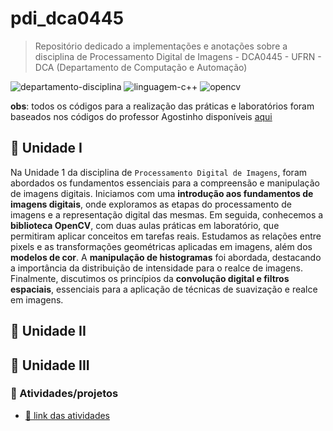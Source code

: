 # pdi_dca0445

> Repositório dedicado a implementações e anotações sobre a disciplina de Processamento Digital de Imagens - DCA0445 - UFRN - DCA (Departamento de Computação e Automação)

![departamento-disciplina](https://img.shields.io/badge/dca-Processamento_Digital_de_Imagnes-blue?style=for-the-badge)
![linguagem-c++](https://img.shields.io/badge/c++-black?style=for-the-badge&logo=cpp&logoColor=white)
![opencv](https://img.shields.io/badge/open_cv-purple?style=for-the-badge&logo=opencv&logoColor=white)

**obs**: todos os códigos para a realização das práticas e laboratórios foram baseados nos códigos do professor Agostinho disponíveis [aqui](https://agostinhobritojr.github.io/tutorial/pdi/)

## 🚀 Unidade I

Na Unidade 1 da disciplina de `Processamento Digital de Imagens`, foram abordados os fundamentos essenciais para a compreensão e manipulação de imagens digitais. Iniciamos com uma **introdução aos fundamentos de imagens digitais**, onde exploramos as etapas do processamento de imagens e a representação digital das mesmas. Em seguida, conhecemos a **biblioteca OpenCV**, com duas aulas práticas em laboratório, que permitiram aplicar conceitos em tarefas reais. Estudamos as relações entre pixels e as transformações geométricas aplicadas em imagens, além dos **modelos de cor**. A **manipulação de histogramas** foi abordada, destacando a importância da distribuição de intensidade para o realce de imagens. Finalmente, discutimos os princípios da **convolução digital e filtros espaciais**, essenciais para a aplicação de técnicas de suavização e realce em imagens.

## 🚀 Unidade II

## 🚀 Unidade III

### 🎯 Atividades/projetos

- [📌 link das atividades](https://carlosg18.github.io/pdi_dca0445/)
